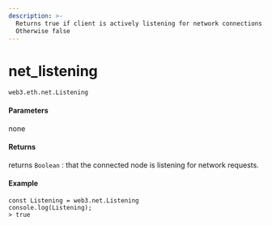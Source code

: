 ```yaml
---
description: >-
  Returns true if client is actively listening for network connections.
  Otherwise false
---
```


# net\_listening

```
web3.eth.net.Listening
```

#### Parameters

none

#### Returns

returns `Boolean：`that the connected node is listening for network requests.

#### Example

```
const Listening = web3.net.Listening
console.log(Listening);
> true
```
